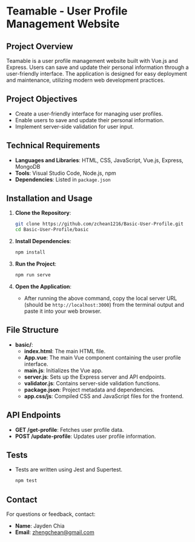 
# Teamable - User Profile Management Website

## Project Overview

Teamable is a user profile management website built with Vue.js and Express. Users can save and update their personal information through a user-friendly interface. The application is designed for easy deployment and maintenance, utilizing modern web development practices.

## Project Objectives

- Create a user-friendly interface for managing user profiles.
- Enable users to save and update their personal information.
- Implement server-side validation for user input.

## Technical Requirements

- **Languages and Libraries**: HTML, CSS, JavaScript, Vue.js, Express, MongoDB
- **Tools**: Visual Studio Code, Node.js, npm
- **Dependencies**: Listed in `package.json`

## Installation and Usage

1. **Clone the Repository**:
    ```sh
    git clone https://github.com/zchean1216/Basic-User-Profile.git
    cd Basic-User-Profile/basic
    ```

2. **Install Dependencies**:
    ```sh
    npm install
    ```

3. **Run the Project**:
    ```sh
    npm run serve
    ```

4. **Open the Application**:
    - After running the above command, copy the local server URL (should be `http://localhost:3000`) from the terminal output and paste it into your web browser.

## File Structure

- **basic/**:
  - **index.html**: The main HTML file.
  - **App.vue**: The main Vue component containing the user profile interface.
  - **main.js**: Initializes the Vue app.
  - **server.js**: Sets up the Express server and API endpoints.
  - **validator.js**: Contains server-side validation functions.
  - **package.json**: Project metadata and dependencies.
  - **app.css/js**: Compiled CSS and JavaScript files for the frontend.

## API Endpoints

- **GET /get-profile**: Fetches user profile data.
- **POST /update-profile**: Updates user profile information.

## Tests

- Tests are written using Jest and Supertest.
    ```sh
    npm test
    ```

## Contact

For questions or feedback, contact:
- **Name**: Jayden Chia
- **Email**: zhengchean@gmail.com
